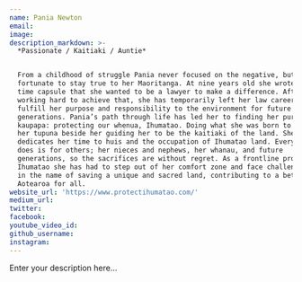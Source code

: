 ```yaml
---
name: Pania Newton
email:
image:
description_markdown: >-
  *Passionate / Kaitiaki / Auntie*


  From a childhood of struggle Pania never focused on the negative, but was
  fortunate to stay true to her Maoritanga. At nine years old she wrote in a
  time capsule that she wanted to be a lawyer to make a difference. After
  working hard to achieve that, she has temporarily left her law career to
  fulfill her purpose and responsibility to the environment for future
  generations. Pania’s path through life has led her to finding her purpose, her
  kaupapa: protecting our whenua, Ihumatao. Doing what she was born to do, with
  her tupuna beside her guiding her to be the kaitiaki of the land. She now
  dedicates her time to huis and the occupation of Ihumatao land. Everything she
  does is for others; her nieces and nephews, her whanau, and future
  generations, so the sacrifices are without regret. As a frontline protector of
  Ihumatao she has had to step out of her comfort zone and face challenges, all
  in the name of saving a unique and sacred land, contributing to a better
  Aotearoa for all.
website_url: 'https://www.protectihumatao.com/'
medium_url:
twitter:
facebook:
youtube_video_id:
github_username:
instagram:
---
```


Enter your description here...
